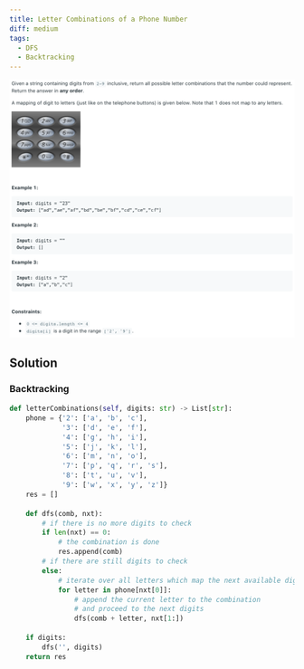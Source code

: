 ```yaml
---
title: Letter Combinations of a Phone Number
diff: medium
tags:
  - DFS
  - Backtracking
---
```


<img class="medium-zoom" src="/algo/letter-combinations-of-a-phone-number.png" alt="https://leetcode.com/problems/letter-combinations-of-a-phone-number">

## Solution

### Backtracking

```py
def letterCombinations(self, digits: str) -> List[str]:
    phone = {'2': ['a', 'b', 'c'],
             '3': ['d', 'e', 'f'],
             '4': ['g', 'h', 'i'],
             '5': ['j', 'k', 'l'],
             '6': ['m', 'n', 'o'],
             '7': ['p', 'q', 'r', 's'],
             '8': ['t', 'u', 'v'],
             '9': ['w', 'x', 'y', 'z']}
    res = []

    def dfs(comb, nxt):
        # if there is no more digits to check
        if len(nxt) == 0:
            # the combination is done
            res.append(comb)
        # if there are still digits to check
        else:
            # iterate over all letters which map the next available digit
            for letter in phone[nxt[0]]:
                # append the current letter to the combination
                # and proceed to the next digits
                dfs(comb + letter, nxt[1:])

    if digits:
        dfs('', digits)
    return res
```
